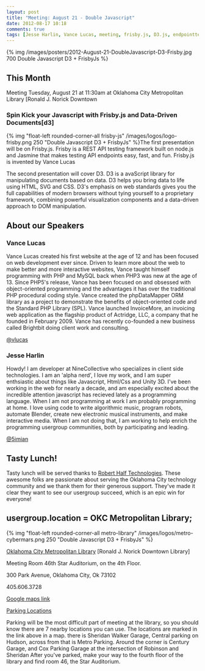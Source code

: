 ```yaml
---
layout: post
title: "Meeting: August 21 - Double Javascript"
date: 2012-08-17 10:18
comments: true
tags: [Jesse Harlin, Vance Lucas, meeting, frisby.js, D3.js, endpointtesting, visualization, dataviz]
---
```



{% img /images/posters/2012-August-21-DoubleJavascript-D3-Frisby.jpg 700 Double Javascript D3 + FrisbyJs %}

## This Month

Meeting Tuesday, August 21 at 11:30am at Oklahoma City Metropolitan Library [Ronald J. Norick Downtown 

### Spin Kick your Javascript with Frisby.js and Data-Driven Documents[d3] 


{% img "float-left rounded-corner-all frisby-js" /images/logos/logo-frisby.png 250 "Double Javascript D3 + FrisbyJs" %}The first presentation will be on Frisby.js. Frisby is a REST API testing framework built on node.js and Jasmine that makes testing API endpoints easy, fast, and fun.  Frisby.js is invented by Vance Lucas


The second presentation will cover D3. D3 is a avaScript library for manipulating documents based on data. D3 helps you bring data to life using HTML, SVG and CSS. D3's emphasis on web standards gives you the full capabilities of modern browsers without tying yourself to a proprietary framework, combining powerful visualization components and a data-driven approach to DOM manipulation.

<!-- more -->

## About our Speakers

### Vance Lucas

Vance Lucas created his first website at the age of 12 and has been focused on web development ever since. Driven to learn more about the web to make better and more interactive websites, Vance taught himself programming with PHP and MySQL back when PHP3 was new at the age of 13. Since PHP5's release, Vance has been focused on and obsessed with object-oriented programming and the advantages it has over the traditional PHP procedural coding style. Vance created the phpDataMapper ORM library as a project to demonstrate the benefits of object-oriented code and the Standard PHP Library (SPL). Vance launched InvoiceMore, an invoicing web application as the flagship product of Actridge, LLC, a company that he founded in February 2009. Vance has recently co-founded a new business called Brightbit doing client work and consulting.

[@vlucas](http://twitter.com/vlucas)

### Jesse Harlin

Howdy! I am developer at NineCollective who specializes in client side technologies. I am an 'alpha nerd', I love my work, and I am super enthsiastic about things like Javascript, Html/Css and Unity 3D. I've been working in the web for nearly a decade, and am especially excited about the incredible attention javascript has recieved lately as a programming language. When I am not programming at work I am probably programming at home. I love using code to write algorithmic music, program robots, automate Blender, create new electronic musical instruments, and make interactive media. When I am not doing that, I am working to help enrich the programming usergroup communities, both by participating and leading.

[@5imian](http://twitter.com/5imian)

## Tasty Lunch!

Tasty lunch will be served thanks to [Robert Half Technologies](http://www.roberthalftechnology.com/). These awesome folks are passionate about serving the Oklahoma City technology community and we thank them for their generous support. They've made it clear they want to see our usergroup succeed, which is an epic win for everyone!

## usergroup.location = OKC Metropolitan Library;
{% img "float-left rounded-corner-all metro-library" /images/logos/metro-cybermars.png 250 "Double Javascript D3 + FrisbyJs" %}

[Oklahoma City Metropolitan Library](http://www.mls.lib.ok.us/) [Ronald J. Norick Downtown Library]

Meeting Room 46th Star Auditorium, on the 4th Floor.

300 Park Avenue,
Oklahoma City, Ok 73102

405.606.3728


 
[Google maps link](https://maps.google.com/maps?q=Oklahoma+City+Metropolitan+Library+300+Park+Avenue,+Oklahoma+City,+Ok+73102+405.606.3728&hl=en&sll=35.309049,-98.716558&sspn=8.907145,7.218018&hq=Oklahoma+City+Metropolitan+Library+300+Park+Avenue,+Oklahoma+City,+Ok+73102+405.606.3728&t=m&z=7)

[Parking Locations](http://www.mls.lib.ok.us/mls/mls_library/dn_parking.pdf)

Parking will be the most difficult part of meeting at the library, so you should know there are 7 nearby locations you can use. The locations are marked in the link above in a map. there is
Sheridan Walker Garage, Central parking on Hudson, across from that is Metro Parking.
Around the corner is Century Garage, and Cox Parking Garage at the intersection of Robinson and Sheridan
After you've parked, make your way to the fourth floor of the library and find room 46, the Star Auditorium.




